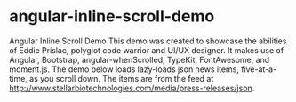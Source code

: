 # angular-inline-scroll-demo
Angular Inline Scroll Demo
This demo was created to showcase the abilities of Eddie Prislac, polyglot code warrior and UI/UX designer. It makes use of Angular, Bootstrap, angular-whenScrolled, TypeKit, FontAwesome, and moment.js. The demo below loads lazy-loads json news items, five-at-a-time, as you scroll down. The items are from the feed at http://www.stellarbiotechnologies.com/media/press-releases/json.
